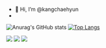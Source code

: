 - 👋 Hi, I’m @kangchaehyun
- 
![Anurag's GitHub stats](https://github-readme-stats.vercel.app/api?username=kangchaehyun&show_icons=true&theme=radical)
[![Top Langs](https://github-readme-stats.vercel.app/api/top-langs/?username=kangchaehyun&layout=compact)](https://github.com/delay-100/github-readme-stats)

<img src="https://img.shields.io/badge/html5-%23E34F26.svg?&style=for-the-badge&logo=html5&logoColor=white" />
 <img src="https://img.shields.io/badge/javascript-%23F7DF1E.svg?&style=for-the-badge&logo=javascript&logoColor=black" />
  <img src="https://img.shields.io/badge/css3-%231572B6.svg?&style=for-the-badge&logo=css3&logoColor=white" />

<!---
kangchaehyun/kangchaehyun is a ✨ special ✨ repository because its `README.md` (this file) appears on your GitHub profile.
You can click the Preview link to take a look at your changes.
--->
